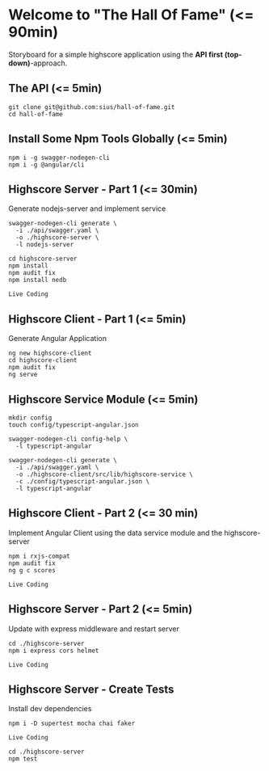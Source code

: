 # Welcome to "The Hall Of Fame" (<= 90min)

Storyboard for a simple highscore application using the **API first (top-down)**-approach.

## The API (<= 5min)
```
git clone git@github.com:sius/hall-of-fame.git
cd hall-of-fame
```

## Install Some Npm Tools Globally (<= 5min)
```
npm i -g swagger-nodegen-cli
npm i -g @angular/cli
```

## Highscore Server - Part 1 (<= 30min)
Generate nodejs-server and implement service

```
swagger-nodegen-cli generate \
  -i ./api/swagger.yaml \
  -o ./highscore-server \
  -l nodejs-server

cd highscore-server
npm install
npm audit fix
npm install nedb
```

`Live Coding`

## Highscore Client - Part 1 (<= 5min)
Generate Angular Application
```
ng new highscore-client
cd highscore-client
npm audit fix
ng serve
```

## Highscore Service Module (<= 5min)

```
mkdir config
touch config/typescript-angular.json

swagger-nodegen-cli config-help \
  -l typescript-angular

swagger-nodegen-cli generate \
  -i ./api/swagger.yaml \
  -o ./highscore-client/src/lib/highscore-service \
  -c ./config/typescript-angular.json \
  -l typescript-angular
```

## Highscore Client - Part 2 (<= 30 min)
Implement Angular Client using the data service module and the highscore-server

```
npm i rxjs-compat
npm audit fix
ng g c scores
```
`Live Coding`


## Highscore Server - Part 2 (<= 5min)
Update with express middleware and restart server
```
cd ./highscore-server
npm i express cors helmet
```

`Live Coding`


## Highscore Server - Create Tests

Install dev dependencies

```
npm i -D supertest mocha chai faker

```

`Live Coding`

```
cd ./highscore-server
npm test
```
